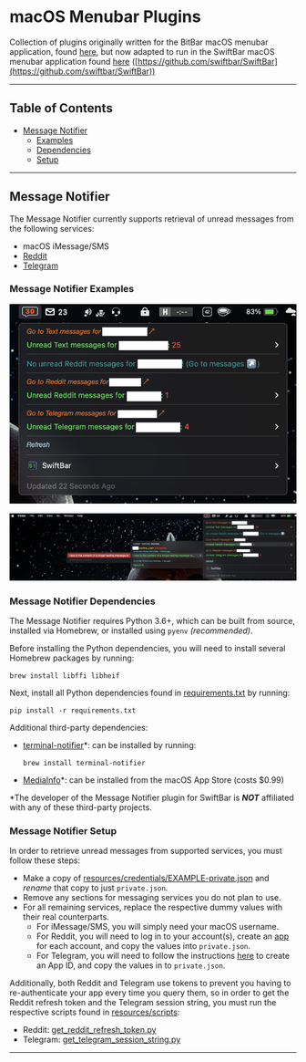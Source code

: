 # macOS Menubar Plugins

Collection of plugins originally written for the BitBar macOS menubar application, found [here](https://getbitbar.com), but now adapted to run in the SwiftBar macOS menubar application found [here](https://swiftbar.app) ([https://github.com/swiftbar/SwiftBar](https://github.com/swiftbar/SwiftBar))

---

## Table of Contents
* [Message Notifier](#message-notifier)
  * [Examples](#message-notifier-examples)
  * [Dependencies](#message-notifier-dependencies)
  * [Setup](#message-notifier-setup)
  
---

<a name="message-notifier"></a>
## Message Notifier

The Message Notifier currently supports retrieval of unread messages from the following services:

* macOS iMessage/SMS
* [Reddit](https://www.reddit.com)
* [Telegram](https://telegram.org)

<a name="message-notifier-examples"></a>
### Message Notifier Examples

![readme_screenshot_1.png](resources/images/readme_screenshot_1.png)

![readme_screenshot_2.png](resources/images/readme_screenshot_2.png)

<a name="message-notifier-dependencies"></a>
### Message Notifier Dependencies

The Message Notifier requires Python 3.6+, which can be built from source, installed via Homebrew, or installed using `pyenv` *(recommended)*.

Before installing the Python dependencies, you will need to install several Homebrew packages by running:
```shell
brew install libffi libheif
```

Next, install all Python dependencies found in [requirements.txt](requirements.txt) by running:
```shell
pip install -r requirements.txt
```

Additional third-party dependencies:
 
* [terminal-notifier](https://github.com/julienXX/terminal-notifier)*: can be installed by running:
    ```shell
    brew install terminal-notifier
    ```
* [MediaInfo](https://apps.apple.com/us/app/mediainfo/id510620098)*: can be installed from the macOS App Store (costs $0.99)

*The developer of the Message Notifier plugin for SwiftBar is ***NOT*** affiliated with any of these third-party projects.

<a name="message-notifier-setup"></a>
### Message Notifier Setup

In order to retrieve unread messages from supported services, you must follow these steps:

* Make a copy of [resources/credentials/EXAMPLE-private.json](resources/credentials/EXAMPLE-private.json) and *rename* that copy to just `private.json`.
* Remove any sections for messaging services you do not plan to use.
* For all remaining services, replace the respective dummy values with their real counterparts.
  * For iMessage/SMS, you will simply need your macOS username.
  * For Reddit, you will need to log in to your account(s), create an [app](https://ssl.reddit.com/prefs/apps/) for each account, and copy the values into `private.json`.
  * For Telegram, you will need to follow the instructions [here](https://core.telegram.org/api/obtaining_api_id) to create an App ID, and copy the values in to `private.json`.

Additionally, both Reddit and Telegram use tokens to prevent you having to re-authenticate your app every time you query them, so in order to get the Reddit refresh token and the Telegram session string, you must run the respective scripts found in [resources/scripts](resources/scripts):

* Reddit: [get_reddit_refresh_token.py](resources/scripts/get_reddit_refresh_token.py)
* Telegram: [get_telegram_session_string.py](resources/scripts/get_telegram_session_string.py)

---
